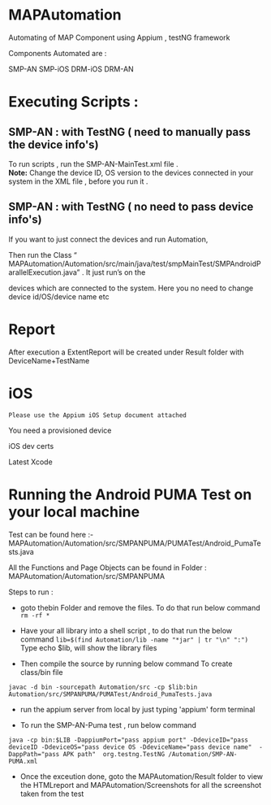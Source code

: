 # MAPAutomation
Automating of MAP Component using Appium , testNG framework

Components Automated are :

SMP-AN
SMP-iOS
DRM-iOS
DRM-AN


# Executing Scripts :

## SMP-AN : with TestNG ( need to manually pass the device info's)

To run scripts , run the SMP-AN-MainTest.xml file .  
**Note:**  Change the device ID, OS version  to the devices connected in your system in the XML file , before you run it .

## SMP-AN : with TestNG ( no need to pass device info's)

If you want to just connect the devices and run Automation, 

Then run the Class “ MAPAutomation/Automation/src/main/java/test/smpMainTest/SMPAndroidParallelExecution.java” . It just run’s on the 

devices which are connected to the system. Here you no need to change device id/OS/device name etc

# Report
After execution a ExtentReport will be created under Result folder with DeviceName+TestName

# iOS 

```Please use the Appium iOS Setup document attached```

You need a provisioned device

iOS dev certs

Latest Xcode

# Running the Android PUMA Test on your local machine

Test can be found here :- MAPAutomation/Automation/src/SMPANPUMA/PUMATest/Android_PumaTests.java

All the Functions and Page Objects can be found in Folder : MAPAutomation/Automation/src/SMPANPUMA

Steps to run :
- goto thebin Folder and remove the files. To do that run below command
```rm -rf *```

- Have your all library into a shell script , to do that run the below command
```lib=$(find Automation/lib -name "*jar" | tr "\n" ":")```
Type echo $lib, will show the library files

- Then compile the source by running below command To create class/bin file

```javac -d bin -sourcepath Automation/src -cp $lib:bin Automation/src/SMPANPUMA/PUMATest/Android_PumaTests.java```

- run the appium server from local by just typing 'appium' form terminal

- To run the SMP-AN-Puma test , run below command

 ```java -cp bin:$LIB -DappiumPort="pass appium port" -DdeviceID="pass deviceID -DdeviceOS="pass device OS -DdeviceName="pass device name"  -DappPath="pass APK path"  org.testng.TestNG /Automation/SMP-AN-PUMA.xml```

- Once the exceution done, goto the MAPAutomation/Result folder to view the HTMLreport and MAPAutomation/Screenshots for all the screenshot taken from the test

